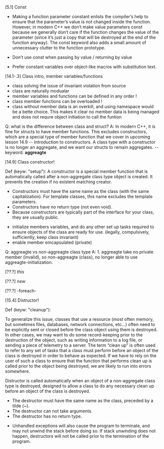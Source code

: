 
[5.1] Const

- Making a function parameter constant enlists the compiler’s help to ensure that the parameter’s
value is not changed inside the function. However, in modern C++ we don’t make value parameters
const because we generally don’t care if the function changes the value of the parameter
(since it’s just a copy that will be destroyed at the end of the function anyway).
The const keyword also adds a small amount of unnecessary clutter to the function prototype.

- Don’t use const when passing by value / returning by value
- Prefer constant variables over object-like macros with substitution text.



[14.1-.3] Class intro, member variables/functions


- class solving the issue of invariant violation from source
- class are naturally modualar
- member variables and functions can be defined in any order !
- class member functions can be overloaded !
- class without member data is an overkill, and using namespace would be a bette choice.
    This makes it clear no member data is being managed and does not requre object
    initiation to call the funtion



Q: what is the difference between class and struct?
A: In modern C++, it is fine for structs to have member functions. This excludes constructors,
    which are a special type of member function that we cover in upcoming lesson 14.9
    -- Introduction to constructors. A class type with a constructor is no longer an aggregate,
    and we want our structs to remain aggregates.
    -- keyword: **aggreagte**


[14.9] Class constructor!

Def (keyw: "setup"):
A constructor is a special member function that is automatically called after a non-aggregate
    class type object is created. It prevents the creation if no existent matching creator.
* Constructors must have the same name as the class (with the same capitalization).
    For template classes, this name excludes the template parameters.
* Constructors have no return type (not even void).
* Because constructors are typically part of the interface for your class, they are usually public.

- initialize members variables, and do any other set up tasks required to ensure objects of the class are ready for use.
    (legally, compulsively, sufficiently, keep class invariant)
- enable member emcapsulated (private)



Q: aggreagte vs non-aggreagte class type
A: 1. aggreagte take no private member (invalid), so non-aggreagte (class), no longer able to use
    aggreagte-initialization.

[??.?] *this*

[??.?] *new*

[??.?] -foreach-


[15.4] Distructor!

Def (keyw: "cleanup"):

To generalize this issue, classes that use a resource (most often memory, but sometimes files,
databases, network connections, etc…) often need to be explicitly sent or closed before the
class object using them is destroyed. In other cases, we may want to do some record-keeping
prior to the destruction of the object, such as writing information to a log file, or sending
a piece of telemetry to a server. The term “clean up” is often used to refer to any set of tasks
that a class must perform before an object of the class is destroyed in order to behave as expected.
If we have to rely on the user of such a class to ensure that the function that performs clean
up is called prior to the object being destroyed, we are likely to run into errors somewhere.

Distructor is called automatically when an object of a non-aggregate class type is destroyed,
designed to allow a class to do any necessary clean up before an object of the class is destroyed.

* The destructor must have the same name as the class, preceded by a tilde (~).
* The destructor can not take arguments.
* The destructor has no return type.

- Unhandled exceptions will also cause the program to terminate, and may not unwind the stack before doing so.
If stack unwinding does not happen, destructors will not be called prior to the termination of the program.
